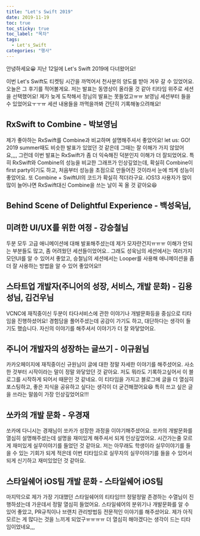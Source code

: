 ```yaml
---
title: "Let's Swift 2019"
date: 2019-11-19
toc: true
toc_sticky: true
toc_label: "목차"
tags:
  - Let's_Swift
categories: "행사"
---
```




안녕하세요😀 지난 12일에 Let's Swift 2019에 다녀왔어요! 

이번 Let's Swift도 티켓팅 시간을 까먹어서 천사분의 양도를 받아 겨우 갈 수 있었어요. 오늘은 그 후기를 적어볼게요. 저는 발표는 동영상이 올라올 것 같아 티타임 위주로 세션을 선택했어요! 제가 늦게 도착해서 정님의 발표는 못들었고ㅠㅠ 보영님 세션부터 들을 수 있었어요ㅜㅜㅠ 세션 내용들을 까먹을까봐 간단히 기록해놓으려해요!



## RxSwift to Combine - 박보영님

제가 좋아하는 RxSwift를 Combine과 비교하며 설명해주셔서 좋았어요! let us: GO! 2019 summer때도 비슷한 발표가 있었던 것 같은데 그때는 잘 이해가 가지 않았어요,,,, 그런데 이번 발표는 RxSwift가 좀 더 익숙해진 덕분인지 이해가 더 잘되었어요. 특히 RxSwift와 Combine의 성능을 비교한 그래프가 인상깊었는데, 확실히 Combine이 first party이기도 하고, 처음부터 성능을 초점으로 만들어진 것이라서 눈에 띄게 성능이 좋았어요. 또 Combine + SwiftUI의 코드가 확실히 적더라구요. iOS13 사용자가 많이많이 늘어나면 RxSwift대신 Combine을 쓰는 날이 꼭 올 것 같아요😆



## Behind Scene of Delightful Experience - 백성욱님, 

## 미려한 UI/UX를 위한 여정 - 강승철님

두분 모두 고급 애니메이션에 대해 발표해주셨는데 제가 모자란건지ㅠㅠㅠ 이해가 안되는 부분들도 많고, 좀 어려웠던 세션들이었어요.. 그래도 성욱님의 세션에서는 여러가지 모던UI를 알 수 있어서 좋았고, 승철님의 세션에서는 Looper를 사용해 애니메이션을 좀 더 잘 사용하는 방법을 알 수 있어 좋았어요!!



## 스타트업 개발자(주니어의 성장, 서비스, 개발 문화) - 김용성님, 김건우님

VCNC에 재직중이신 두분이 타다서비스에 관한 이야기나 개발문화등을 중심으로 티타임을 진행하셨어요! 경험담을 풀어주셨는데 공감이 가기도 하고, 대단하다는 생각이 들기도 했습니다. 자신의 이야기를 해주셔서 이야기가 더 잘 와닿았어요.



## 주니어 개발자의 성장하는 글쓰기 - 이규원님

카카오페이지에 재직중이신 규원님이 글에 대한 정말 자세한 이야기를 해주셨어요. 사소한 것부터 시작이라는 말이 정말 와닿았던 것 같아요. 저도 뭐라도 기록하고싶어서 이 블로그를 시작하게 되어서 때문인 것 같네요. 이 티타임을 가지고 블로그에 글을 더 열심히 포스팅하고, 좋은 지식을 공유하고 싶다는 생각이 더 굳건해졌어요😆 특히 쓰고 싶은 글을 쓰라는 말씀이 가장 인상깊었어요!!!



## 쏘카의 개발 문화 - 우경재

쏘카에 다니시는 경재님이 쏘카가 성장한 과정을 이야기해주셨어요. 쏘카의 개발문화를 열심히 설명해주셨는데 설명을 재미있게 해주셔서 되게 인상깊었어요. 시간가는줄 모르게 재미있게 실무이야기를 들었던 것 같아요. 저는 아무래도 학생이라 실무이야기를 들을 수 있는 기회가 되게 적은데 이번 티타임으로 실무자의 실무이야기를 들을 수 있어서 되게 신기하고 재미있었던 것 같아요.



## 스타일쉐어 iOS팀 개발 문화 - 스타일쉐어 iOS팀

마지막으로 제가 가장 기대했던 스타일쉐어의 티타임!!!! 정말정말 존경하는 수열님이 진행하셨는데 가운데서 정말 열심히 들었어요. 스타일쉐어의 분위기나 개발문화를 알 수 있어 좋았고, PR규칙이나 브랜치 관리방법등 전문적인 이야기를 해주셨어요. 제가 아직 모르는 게 많다는 것을 느끼게 되었구ㅠㅠㅠㅠ 더 열심히 해야겠다는 생각이 드는 티타임이었네요,,, 